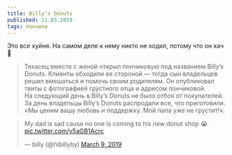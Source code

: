 ```yaml
---
title: Billyʼs Donuts
published: 11.03.2019
tags: пончики
---
```


Это все хуйня. На самом деле к нему никто не ходил, потому что он хач 👲

> Техасец вместе с женой открыл пончиковую под названием Billyʼs Donuts. Клиенты обходили ее стороной — тогда сын владельцев решил вмешаться и помочь своим родителям. Он опубликовал твиты с фотографией грустного отца и адресом пончиковой.  
> На следующий день в Billyʼs Donuts не было отбоя от покупателей. За день владельцы Billyʼs Donuts распродали все, что приготовили. «Мы ценим вашу любовь и поддержку. Мой папа уже не грустит!».

<blockquote class="twitter-tweet" data-lang="en"><p lang="en" dir="ltr">My dad is sad cause no one is coming to his new donut shop 😭 <a href="https://t.co/y5aGB1Acrc">pic.twitter.com/y5aGB1Acrc</a></p>&mdash; billy (@hibillyby) <a href="https://twitter.com/hibillyby/status/1104473014291185665?ref_src=twsrc%5Etfw">March 9, 2019</a></blockquote>
<script async src="https://platform.twitter.com/widgets.js" charset="utf-8"></script>

